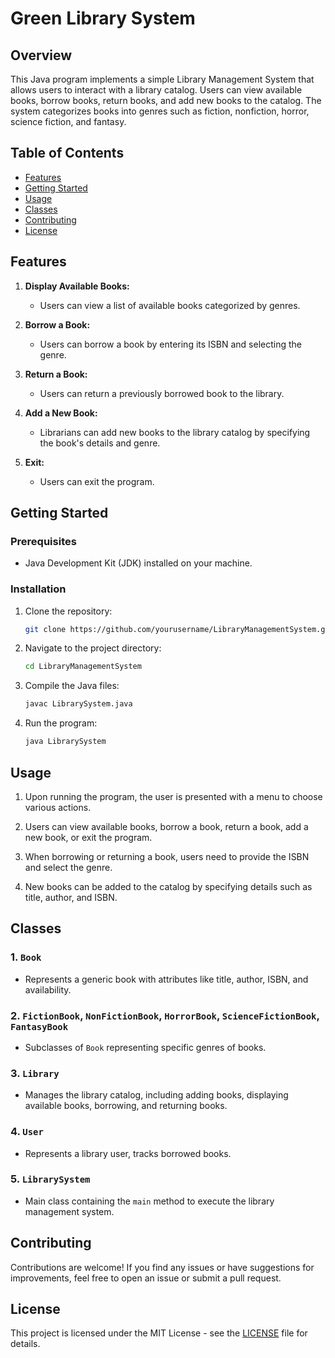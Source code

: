 # Green Library System

## Overview

This Java program implements a simple Library Management System that allows users to interact with a library catalog. Users can view available books, borrow books, return books, and add new books to the catalog. The system categorizes books into genres such as fiction, nonfiction, horror, science fiction, and fantasy.

## Table of Contents

- [Features](#features)
- [Getting Started](#getting-started)
- [Usage](#usage)
- [Classes](#classes)
- [Contributing](#contributing)
- [License](#license)

## Features

1. **Display Available Books:**
   - Users can view a list of available books categorized by genres.

2. **Borrow a Book:**
   - Users can borrow a book by entering its ISBN and selecting the genre.

3. **Return a Book:**
   - Users can return a previously borrowed book to the library.

4. **Add a New Book:**
   - Librarians can add new books to the library catalog by specifying the book's details and genre.

5. **Exit:**
   - Users can exit the program.

## Getting Started

### Prerequisites

- Java Development Kit (JDK) installed on your machine.

### Installation

1. Clone the repository:

   ```bash
   git clone https://github.com/yourusername/LibraryManagementSystem.git
   ```

2. Navigate to the project directory:

   ```bash
   cd LibraryManagementSystem
   ```

3. Compile the Java files:

   ```bash
   javac LibrarySystem.java
   ```

4. Run the program:

   ```bash
   java LibrarySystem
   ```

## Usage

1. Upon running the program, the user is presented with a menu to choose various actions.

2. Users can view available books, borrow a book, return a book, add a new book, or exit the program.

3. When borrowing or returning a book, users need to provide the ISBN and select the genre.

4. New books can be added to the catalog by specifying details such as title, author, and ISBN.

## Classes

### 1. `Book`

- Represents a generic book with attributes like title, author, ISBN, and availability.

### 2. `FictionBook`, `NonFictionBook`, `HorrorBook`, `ScienceFictionBook`, `FantasyBook`

- Subclasses of `Book` representing specific genres of books.

### 3. `Library`

- Manages the library catalog, including adding books, displaying available books, borrowing, and returning books.

### 4. `User`

- Represents a library user, tracks borrowed books.

### 5. `LibrarySystem`

- Main class containing the `main` method to execute the library management system.

## Contributing

Contributions are welcome! If you find any issues or have suggestions for improvements, feel free to open an issue or submit a pull request.

## License

This project is licensed under the MIT License - see the [LICENSE](LICENSE) file for details.
